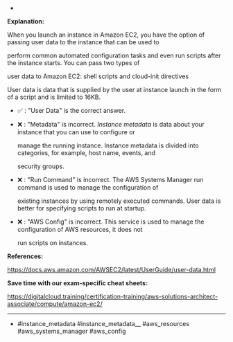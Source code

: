 *

**Explanation:**

When you launch an instance in Amazon EC2, you have the option of passing user data to the instance that can be used to

perform common automated configuration tasks and even run scripts after the instance starts. You can pass two types of

user data to Amazon EC2: shell scripts and cloud-init directives

User data is data that is supplied by the user at instance launch in the form of a script and is limited to 16KB.

* ✅ :  "User Data" is the correct answer.

* ❌ :  "Metadata" is incorrect. _Instance metadata_ is data about your instance that you can use to configure or

  manage the running instance. Instance metadata is divided into categories, for example, host name, events, and

  security groups.

* ❌ :  "Run Command" is incorrect. The AWS Systems Manager run command is used to manage the configuration of

  existing instances by using remotely executed commands. User data is better for specifying scripts to run at startup.

* ❌ :  "AWS Config" is incorrect. This service is used to manage the configuration of AWS resources, it does not

  run scripts on instances.

**References:**

<https://docs.aws.amazon.com/AWSEC2/latest/UserGuide/user-data.html>

**Save time with our exam-specific cheat sheets:**

<https://digitalcloud.training/certification-training/aws-solutions-architect-associate/compute/amazon-ec2/>

----
* #instance_metadata #instance_metadata__ #aws_resources #aws_systems_manager #aws_config
